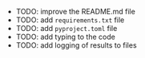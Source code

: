 
* TODO: improve the README.md file
* TODO: add `requirements.txt` file
* TODO: add `pyproject.toml` file
* TODO: add typing to the code
* TODO: add logging of results to files